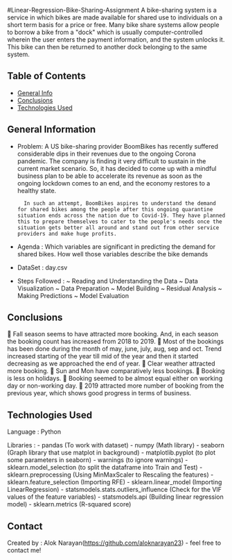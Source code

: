 #Linear-Regression-Bike-Sharing-Assignment
A bike-sharing system is a service in which bikes are made available for shared use to individuals on a short term basis for a price or free. Many bike share systems allow people to borrow a bike from a "dock" which is usually computer-controlled wherein the user enters the payment information, and the system unlocks it. This bike can then be returned to another dock belonging to the same system.

## Table of Contents
* [General Info](#general-information)
* [Conclusions](#conclusions)
* [Technologies Used](#technologies-used)

## General Information
- Problem:
		A US bike-sharing provider BoomBikes has recently suffered considerable dips in their revenues due to the ongoing Corona pandemic. The company is finding it very difficult to sustain in the current market scenario. So, it has decided to come up with a mindful business plan to be able to accelerate its revenue as soon as the ongoing lockdown comes to an end, and the economy restores to a healthy state.
		
		In such an attempt, BoomBikes aspires to understand the demand for shared bikes among the people after this ongoing quarantine situation ends across the nation due to Covid-19. They have planned this to prepare themselves to cater to the people's needs once the situation gets better all around and stand out from other service providers and make huge profits.

- Agenda :
		Which variables are significant in predicting the demand for shared bikes.
		How well those variables describe the bike demands	
	
- DataSet : 
		day.csv

- Steps Followed : 
		~ Reading and Understanding the Data
		~ Data Visualization
		~ Data Preparation
		~ Model Building
		~ Residual Analysis
		~ Making Predictions
		~ Model Evaluation

## Conclusions
	Fall season seems to have attracted more booking. And, in each season the booking count has increased from 2018 to 2019. 
	Most of the bookings has been done during the month of may, june, july, aug, sep and oct. Trend increased starting of the year till mid of the year and then it started decreasing as we approached the end of year. 
	Clear weather attracted more booking.
	Sun and Mon have comparatively less bookings.
	Booking is less on holidays.
	Booking seemed to be almost equal either on working day or non-working day. 
	2019 attracted more number of booking from the previous year, which shows good progress in terms of business.

## Technologies Used
Language : Python 

Libraries : 
      - pandas (To work with dataset)
      - numpy (Math library)
      - seaborn (Graph library that use matplot in background)
      - matplotlib.pyplot (to plot some parameters in seaborn)
      - warnings (to ignore warnings)
	  - sklearn.model_selection (to split the dataframe into Train and Test)
	  - sklearn.preprocessing (Using MinMaxScaler to Rescaling the features)
	  - sklearn.feature_selection (Importing RFE)
	  - sklearn.linear_model (Importing LinearRegression)
	  - statsmodels.stats.outliers_influence (Check for the VIF values of the feature variables)
	  - statsmodels.api (Building linear regression model)
	  - sklearn.metrics (R-squared score)

## Contact
Created by :
        Alok Narayan(https://github.com/aloknarayan23)
		            - feel free to contact me!